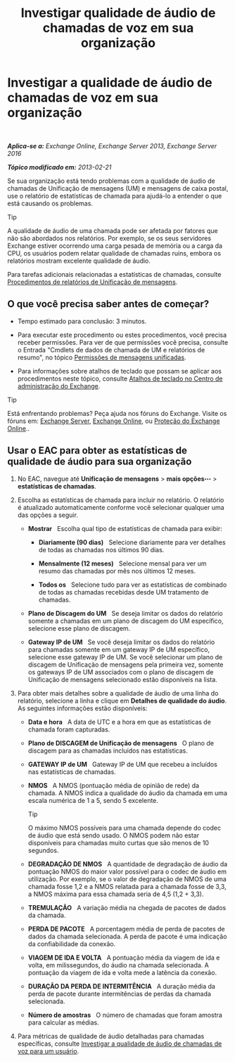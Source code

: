 ﻿---
title: 'Investigar qualidade de áudio de chamadas de voz em sua organização'
TOCTitle: Investigar a qualidade de áudio de chamadas de voz em sua organização
ms:assetid: 8a87694b-1678-4a01-859f-5ad3b2c73db5
ms:mtpsurl: https://technet.microsoft.com/pt-br/library/JJ659069(v=EXCHG.150)
ms:contentKeyID: 50556238
ms.date: 05/22/2018
mtps_version: v=EXCHG.150
ms.translationtype: MT
---

# Investigar a qualidade de áudio de chamadas de voz em sua organização

 

_**Aplica-se a:** Exchange Online, Exchange Server 2013, Exchange Server 2016_

_**Tópico modificado em:** 2013-02-21_

Se sua organização está tendo problemas com a qualidade de áudio de chamadas de Unificação de mensagens (UM) e mensagens de caixa postal, use o relatório de estatísticas de chamada para ajudá-lo a entender o que está causando os problemas.


> [!TIP]
> A qualidade de áudio de uma chamada pode ser afetada por fatores que não são abordados nos relatórios. Por exemplo, se os seus servidores Exchange estiver ocorrendo uma carga pesada de memória ou a carga da CPU, os usuários podem relatar qualidade de chamadas ruins, embora os relatórios mostram excelente qualidade de áudio.



Para tarefas adicionais relacionadas a estatísticas de chamadas, consulte [Procedimentos de relatórios de Unificação de mensagens](https://docs.microsoft.com/pt-br/exchange/voice-mail-unified-messaging/run-voice-mail-call-reports/um-reports-procedures).

## O que você precisa saber antes de começar?

  - Tempo estimado para conclusão: 3 minutos.

  - Para executar este procedimento ou estes procedimentos, você precisa receber permissões. Para ver de que permissões você precisa, consulte o Entrada "Cmdlets de dados de chamada de UM e relatórios de resumo", no tópico [Permissões de mensagens unificadas](unified-messaging-permissions-exchange-2013-help.md).

  - Para informações sobre atalhos de teclado que possam se aplicar aos procedimentos neste tópico, consulte [Atalhos de teclado no Centro de administração do Exchange](keyboard-shortcuts-in-the-exchange-admin-center-exchange-online-protection-help.md).


> [!TIP]
> Está enfrentando problemas? Peça ajuda nos fóruns do Exchange. Visite os fóruns em: <A href="https://go.microsoft.com/fwlink/p/?linkid=60612">Exchange Server</A>, <A href="https://go.microsoft.com/fwlink/p/?linkid=267542">Exchange Online</A>, ou <A href="https://go.microsoft.com/fwlink/p/?linkid=285351">Proteção do Exchange Online</A>..



## Usar o EAC para obter as estatísticas de qualidade de áudio para sua organização

1.  No EAC, navegue até **Unificação de mensagens** \> **mais opções**![Ícone Mais opções](images/JJ150550.5381819e-3b21-4873-8714-e9b956290b28(EXCHG.150).gif "Ícone Mais opções") \> **estatísticas de chamadas**.

2.  Escolha as estatísticas de chamada para incluir no relatório. O relatório é atualizado automaticamente conforme você selecionar qualquer uma das opções a seguir.
    
      - **Mostrar**   Escolha qual tipo de estatísticas de chamada para exibir:
        
          - **Diariamente (90 dias)**   Selecione diariamente para ver detalhes de todas as chamadas nos últimos 90 dias.
        
          - **Mensalmente (12 meses)**   Selecione mensal para ver um resumo das chamadas por mês nos últimos 12 meses.
        
          - **Todos os**   Selecione tudo para ver as estatísticas de combinado de todas as chamadas recebidas desde UM tratamento de chamadas.
    
      - **Plano de Discagem do UM**   Se deseja limitar os dados do relatório somente a chamadas em um plano de discagem do UM específico, selecione esse plano de discagem.
    
      - **Gateway IP de UM**   Se você deseja limitar os dados do relatório para chamadas somente em um gateway IP de UM específico, selecione esse gateway IP de UM. Se você selecionar um plano de discagem de Unificação de mensagens pela primeira vez, somente os gateways IP de UM associados com o plano de discagem de Unificação de mensagens selecionado estão disponíveis na lista.

3.  Para obter mais detalhes sobre a qualidade de áudio de uma linha do relatório, selecione a linha e clique em **Detalhes de qualidade do áudio**. As seguintes informações estão disponíveis:
    
      - **Data e hora**   A data de UTC e a hora em que as estatísticas de chamada foram capturadas.
    
      - **Plano de DISCAGEM de Unificação de mensagens**   O plano de discagem para as chamadas incluídos nas estatísticas.
    
      - **GATEWAY IP de UM**   Gateway IP de UM que recebeu a incluídos nas estatísticas de chamadas.
    
      - **NMOS**   A NMOS (pontuação média de opinião de rede) da chamada. A NMOS indica a qualidade do áudio da chamada em uma escala numérica de 1 a 5, sendo 5 excelente.
        

        > [!TIP]
        > O máximo NMOS possíveis para uma chamada depende do codec de áudio que está sendo usado. O NMOS podem não estar disponíveis para chamadas muito curtas que são menos de 10 segundos.

    
      - **DEGRADAÇÃO DE NMOS**   A quantidade de degradação de áudio da pontuação NMOS do maior valor possível para o codec de áudio em utilização. Por exemplo, se o valor de degradação de NMOS de uma chamada fosse 1,2 e a NMOS relatada para a chamada fosse de 3,3, a NMOS máxima para essa chamada seria de 4,5 (1,2 + 3,3).
    
      - **TREMULAÇÃO**   A variação média na chegada de pacotes de dados da chamada.
    
      - **PERDA DE PACOTE**   A porcentagem média de perda de pacotes de dados da chamada selecionada. A perda de pacote é uma indicação da confiabilidade da conexão.
    
      - **VIAGEM DE IDA E VOLTA**   A pontuação média da viagem de ida e volta, em milissegundos, do áudio na chamada selecionada. A pontuação da viagem de ida e volta mede a latência da conexão.
    
      - **DURAÇÃO DA PERDA DE INTERMITÊNCIA**   A duração média da perda de pacote durante intermitências de perdas da chamada selecionada.
    
      - **Número de amostras**   O número de chamadas que foram amostra para calcular as médias.

4.  Para métricas de qualidade de áudio detalhadas para chamadas específicas, consulte [Investigar a qualidade de áudio de chamadas de voz para um usuário](https://docs.microsoft.com/pt-br/exchange/voice-mail-unified-messaging/run-voice-mail-call-reports/audio-quality-of-voice-calls-for-user).

